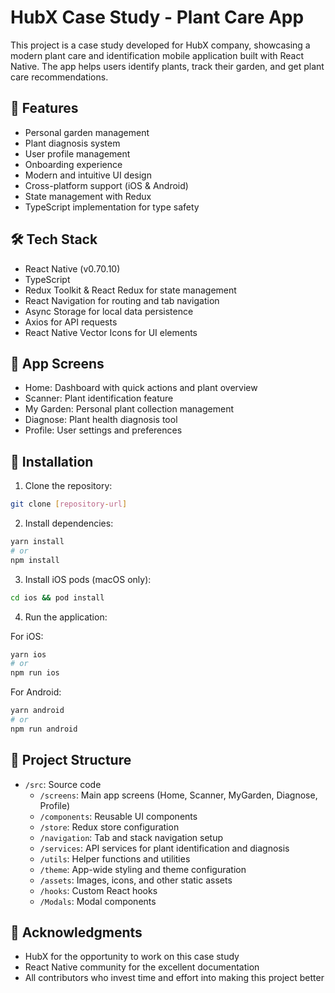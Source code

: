 # HubX Case Study - Plant Care App

This project is a case study developed for HubX company, showcasing a modern plant care and identification mobile application built with React Native. The app helps users identify plants, track their garden, and get plant care recommendations.

## 🚀 Features

- Personal garden management
- Plant diagnosis system
- User profile management
- Onboarding experience
- Modern and intuitive UI design
- Cross-platform support (iOS & Android)
- State management with Redux
- TypeScript implementation for type safety

## 🛠 Tech Stack

- React Native (v0.70.10)
- TypeScript
- Redux Toolkit & React Redux for state management
- React Navigation for routing and tab navigation
- Async Storage for local data persistence
- Axios for API requests
- React Native Vector Icons for UI elements

## 📱 App Screens

- Home: Dashboard with quick actions and plant overview
- Scanner: Plant identification feature
- My Garden: Personal plant collection management
- Diagnose: Plant health diagnosis tool
- Profile: User settings and preferences

## 🔧 Installation

1. Clone the repository:
```bash
git clone [repository-url]
```

2. Install dependencies:
```bash
yarn install
# or
npm install
```

3. Install iOS pods (macOS only):
```bash
cd ios && pod install
```

4. Run the application:

For iOS:
```bash
yarn ios
# or
npm run ios
```

For Android:
```bash
yarn android
# or
npm run android
```

## 📝 Project Structure

- `/src`: Source code
  - `/screens`: Main app screens (Home, Scanner, MyGarden, Diagnose, Profile)
  - `/components`: Reusable UI components
  - `/store`: Redux store configuration
  - `/navigation`: Tab and stack navigation setup
  - `/services`: API services for plant identification and diagnosis
  - `/utils`: Helper functions and utilities
  - `/theme`: App-wide styling and theme configuration
  - `/assets`: Images, icons, and other static assets
  - `/hooks`: Custom React hooks
  - `/Modals`: Modal components



## 🙏 Acknowledgments

- HubX for the opportunity to work on this case study
- React Native community for the excellent documentation
- All contributors who invest time and effort into making this project better 